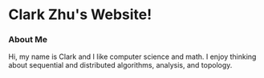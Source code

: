# Clark Zhu's Website!

### About Me
Hi, my name is Clark and I like computer science and math. I enjoy thinking about sequential and distributed algorithms, analysis, and topology. 


<div>
    <canvas id="myCanvas" width="500" height="500"></canvas>
    <script src="javascripts/test.js">
</div>
